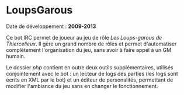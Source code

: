 LoupsGarous
===========

Date de développement : **2009-2013**

Ce bot IRC permet de joueur au jeu de rôle *Les Loups-garous de Thiercelieux*. Il gère un grand nombre de rôles et permet d'automatiser complètement l'organisation du jeu, sans avoir à faire appel à un GM humain.

Le dossier *php* contient en outre deux outils supplémentaires, utilisés conjointement avec le bot : un lecteur de logs des parties (les logs sont écrits en XML par le bot) et un éditeur de personalités, permettant de modifier l'ambiance du jeu sans en changer le fonctionnement.
